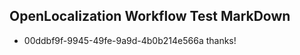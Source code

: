 ## OpenLocalization Workflow Test MarkDown
* 00ddbf9f-9945-49fe-9a9d-4b0b214e566a 
thanks!<!--HONumber=Mar16_HO3-->
